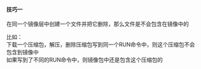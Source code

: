 #### 技巧一
在同一个镜像层中创建一个文件并把它删除，那么文件是不会包含在镜像中的  

比如：  
下载一个压缩包，解压，删除压缩包写到同一个RUN命令中，则这个压缩包不会包含到镜像中  
如果写到了不同的RUN命令中，则镜像包中还是包含这个压缩包的
